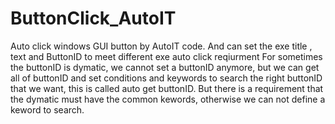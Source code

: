 # ButtonClick_AutoIT
Auto click windows GUI button by AutoIT code. And can set the exe title , text and ButtonID to meet different exe auto click reqiurment
For sometimes the buttonID is dymatic, we cannot set a buttonID anymore, but we can get all of buttonID and set conditions and keywords to search the right buttonID that we want, this is called auto get buttonID. But there is a requirement that the dymatic must have the common kewords, otherwise we can not define a keword to search.
